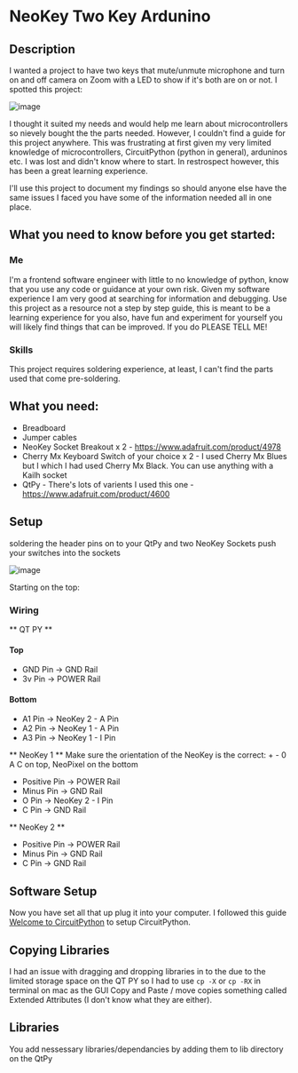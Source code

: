 # NeoKey Two Key Ardunino

## Description

I wanted a project to have two keys that mute/unmute microphone and turn on and off camera on Zoom with a LED to show if it's both are on or not. I spotted this project:  

![image](https://user-images.githubusercontent.com/62559903/147848414-2ec18f04-e60a-4774-9d57-a9b1d42d63b9.png)

I thought it suited my needs and would help me learn about microcontrollers so nievely bought the the parts needed. However, I couldn't find a guide for this project anywhere. This was frustrating at first given my very limited knowledge of microcontrollers, CircuitPython (python in general), arduninos etc. I was lost and didn't know where to start. In restrospect however, this has been a great learning experience. 

I'll use this project to document my findings so should anyone else have the same issues I faced you have some of the information needed all in one place. 

## What you need to know before you get started:

### Me 

I'm a frontend software engineer with little to no knowledge of python, know that you use any code or guidance at your own risk. Given my software experience I am very good at searching for information and debugging. Use this project as a resource not a step by step guide, this is meant to be a learning experience for you also, have fun and experiment for yourself you will likely find things that can be improved. If you do PLEASE TELL ME!

### Skills

This project requires soldering experience, at least, I can't find the parts used that come pre-soldering. 

## What you need:

- Breadboard
- Jumper cables 
- NeoKey Socket Breakout x 2 - https://www.adafruit.com/product/4978
- Cherry Mx Keyboard Switch of your choice x 2 - I used Cherry Mx Blues but I which I had used Cherry Mx Black. You can use anything with a Kailh socket
- QtPy - There's lots of varients I used this one - https://www.adafruit.com/product/4600

## Setup 

soldering the header pins on to your QtPy and two NeoKey Sockets push your switches into the sockets

![image](https://user-images.githubusercontent.com/62559903/147848414-2ec18f04-e60a-4774-9d57-a9b1d42d63b9.png)

Starting on the top:

### Wiring

** QT PY **
#### Top
- GND Pin -> GND Rail
- 3v Pin -> POWER Rail
#### Bottom
- A1 Pin -> NeoKey 2 - A Pin
- A2 Pin -> NeoKey 1 - A Pin
- A3 Pin -> NeoKey 1 - I Pin

** NeoKey 1 ** 
Make sure the orientation of the NeoKey is the correct: + - 0 A C on top, NeoPixel on the bottom
- Positive Pin -> POWER Rail
- Minus Pin -> GND Rail
- O Pin -> NeoKey 2 - I Pin
- C Pin -> GND Rail

** NeoKey 2 ** 
- Positive Pin -> POWER Rail
- Minus Pin -> GND Rail
- C Pin -> GND Rail

## Software Setup

Now you have set all that up plug it into your computer. I followed this guide [Welcome to CircuitPython](https://learn.adafruit.com/welcome-to-circuitpython?view=all) to setup CircuitPython. 

## Copying Libraries 

I had an issue with dragging and dropping libraries in to the due to the limited storage space on the QT PY so I had to use `cp -X` or `cp -RX` in terminal on mac as the GUI Copy and Paste / move copies something called Extended Attributes (I don't know what they are either). 

## Libraries 

You add nessessary libraries/dependancies by adding them to lib directory on the QtPy

